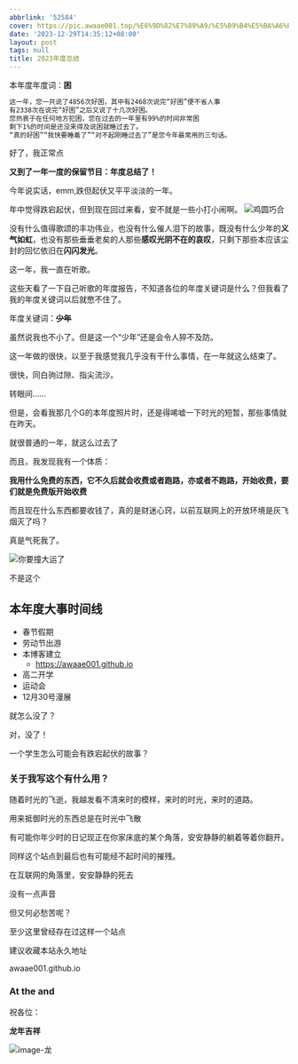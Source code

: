```yaml
---
abbrlink: '52584'
cover: https://pic.awaae001.top/%E6%9D%82%E7%89%A9/%E5%B9%B4%E5%BA%A6%E6%80%BB%E7%BB%93.webp
date: '2023-12-29T14:35:12+08:00'
layout: post
tags: null
title: 2023年度总结
---
```

本年度年度词：**困**

```txt
这一年，您一共说了4856次好困，其中有2468次说完“好困”便不省人事
有2338次在说完“好困”之后又说了十几次好困。
您热衷于在任何地方犯困，您在过去的一年里有99%的时间非常困
剩下1%的时间是还没来得及说困就睡过去了。
“真的好困”“我快要睡着了”“对不起刚睡过去了”是您今年最常用的三句话。
```

好了，我正常点

**又到了一年一度的保留节目：年度总结了！**

今年说实话，emm,跌但起伏又平平淡淡的一年。

年中觉得跌宕起伏，但到现在回过来看，安不就是一些小打小闹啊。
![鸡圆巧合](https://pic.awaae001.top/moticons/%E6%9C%BA%E7%BC%98%E5%B7%A7%E5%90%88_b1561b19.webp?x-oss-process=style/awaae001)

没有什么值得歌颂的丰功伟业，也没有什么催人泪下的故事，既没有什么少年的**义气如虹**，也没有那些垂垂老矣的人那些**感叹光阴不在的哀叹**，只剩下那些本应该尘封的回忆依旧在**闪闪发光**。

这一年，我一直在听歌。

这些天看了一下自己听歌的年度报告，不知道各位的年度关键词是什么？但我看了我的年度关键词以后就憋不住了。

年度关键词：~~**少年**~~

虽然说我也不小了。但是这一个“少年”还是会令人猝不及防。

这一年做的很快，以至于我感觉我几乎没有干什么事情，在一年就这么结束了。

很快，同白驹过隙、指尖流沙。

转眼间……

但是，会看我那几个G的本年度照片时，还是得唏嘘一下时光的短暂，那些事情就在昨天。

就很普通的一年，就这么过去了

而且，我发现我有一个体质：

**我用什么免费的东西，它不久后就会收费或者跑路，亦或者不跑路，开始收费，要们就是免费版开始收费**

而且现在什么东西都要收钱了，真的是财迷心窍，以前互联网上的开放环境是灰飞烟灭了吗？

真是气死我了。

![你要撞大运了](https://pic.awaae001.top/moticons/%E6%92%9E%E5%A4%A7%E8%BF%90.jpg?x-oss-process=style/awaae001)

不是这个

## 本年度大事时间线

- 春节假期
- 劳动节出游
- 本博客建立
  - https://awaae001.github.io
- 高二开学
- 运动会
- 12月30号漫展

就怎么没了？

对，没了！

一个学生怎么可能会有跌宕起伏的故事？

### 关于我写这个有什么用？

随着时光的飞逝，我越发看不清来时的模样，来时的时光，来时的道路。

用来抵御时光的东西总是在时光中飞散

有可能你年少时的日记现正在你家床底的某个角落，安安静静的躺着等着你翻开。

同样这个站点到最后也有可能经不起时间的摧残。

在互联网的角落里，安安静静的死去

没有一点声音

但又何必愁苦呢？

至少这里曾经存在过这样一个站点

建议收藏本站永久地址

awaae001.github.io

### At the and

祝各位：

**龙年吉祥**

![image-龙](https://pic.awaae001.top/%E9%BE%99.webp?x-oss-process=style/awaae001)
